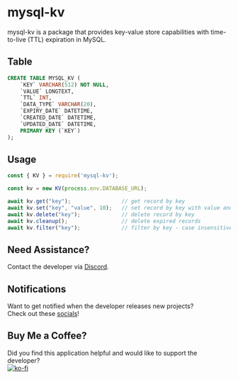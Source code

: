 # mysql-kv
mysql-kv is a package that provides key-value store capabilities with time-to-live (TTL) expiration in MySQL.

## Table
```sql
CREATE TABLE MYSQL_KV (
    `KEY` VARCHAR(512) NOT NULL,
    `VALUE` LONGTEXT,
    `TTL` INT,
    `DATA_TYPE` VARCHAR(20),
    `EXPIRY_DATE` DATETIME,
    `CREATED_DATE` DATETIME,
    `UPDATED_DATE` DATETIME,
    PRIMARY KEY (`KEY`)
);
```

## Usage
```js
const { KV } = require('mysql-kv');

const kv = new KV(process.env.DATABASE_URL);

await kv.get("key");                // get record by key
await kv.set("key", "value", 10);   // set record by key with value and time to live
await kv.delete("key");             // delete record by key
await kv.cleanup();                 // delete expired records
await kv.filter("key");             // filter by key - case insensitive
```

## Need Assistance?
Contact the developer via [Discord](https://discord.gg/Urt5S2Ucju).

## Notifications
Want to get notified when the developer releases new projects?
<br/>Check out these [socials](https://linktr.ee/fidilen)!

## Buy Me a Coffee?
Did you find this application helpful and would like to support the developer?<br/>
[![ko-fi](https://ko-fi.com/img/githubbutton_sm.svg)](https://ko-fi.com/U6U7E7WXM)
